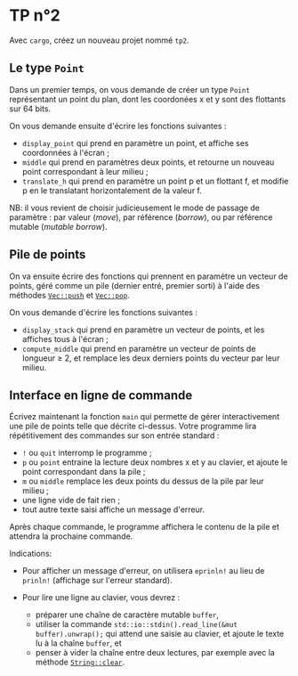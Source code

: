 # TP n°2

Avec `cargo`, créez un nouveau projet nommé `tp2`.

## Le type `Point`

Dans un premier temps, on vous demande de créer un type `Point` représentant un point du plan,
dont les coordonées x et y sont des flottants sur 64 bits.

On vous demande ensuite d'écrire les fonctions suivantes :

* `display_point` qui prend en paramètre un point, et affiche ses coordonnées à l'écran ;
* `middle` qui prend en paramètres deux points, et retourne un nouveau point correspondant à leur milieu ;
* `translate_h` qui prend en paramètre un point p et un flottant f, et modifie p en le translatant horizontalement de la valeur f.

NB: il vous revient de choisir judicieusement le mode de passage de paramètre : par valeur (*move*), par référence (*borrow*), ou par référence mutable (*mutable borrow*).

## Pile de points

On va ensuite écrire des fonctions qui prennent en paramètre un vecteur de points,
géré comme un pile (dernier entré, premier sorti) à l'aide des méthodes [`Vec::push`] et [`Vec::pop`].

On vous demande d'écrire les fonctions suivantes :

* `display_stack` qui prend en paramètre un vecteur de points, et les affiches tous à l'écran ;
* `compute_middle` qui prend en paramètre un vecteur de points de longueur ≥ 2, et remplace les deux derniers points du vecteur par leur milieu.

## Interface en ligne de commande

Écrivez maintenant la fonction `main` qui permette de gérer interactivement une pile de points telle que décrite ci-dessus.
Votre programme lira répétitivement des commandes sur son entrée standard :

* `!` ou `quit` interromp le programme ;
* `p` ou `point` entraine la lecture deux nombres x et y au clavier, et ajoute le point correspondant dans la pile ;
* `m` ou `middle` remplace les deux points du dessus de la pile par leur milieu ;
* une ligne vide de fait rien ;
* tout autre texte saisi affiche un message d'erreur.

Après chaque commande,
le programme affichera le contenu de la pile et attendra la prochaine commande.

Indications:

* Pour afficher un message d'erreur, on utilisera `eprinln!` au lieu de `prinln!`
  (affichage sur l'erreur standard).
  
* Pour lire une ligne au clavier, vous devrez :

    + préparer une chaîne de caractère mutable `buffer`,
    + utiliser la commande `std::io::stdin().read_line(&mut buffer).unwrap();`
      qui attend une saisie au clavier, et ajoute le texte lu à la chaîne `buffer`, et
    + penser à vider la chaîne entre deux lectures, par exemple avec la méthode [`String::clear`].

[`Vec::push`]: https://doc.rust-lang.org/std/vec/struct.Vec.html#method.push
[`Vec::pop`]: https://doc.rust-lang.org/std/vec/struct.Vec.html#method.pop
[`String::clear`]: https://doc.rust-lang.org/std/vec/struct.Vec.html?search=String%3A%3Aclear



